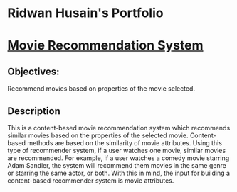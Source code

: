 # Ridwan Husain's Portfolio

# [Movie Recommendation System](https://github.com/husainridwan/movie-recommendation-system)


## Objectives:
Recommend movies based on properties of the movie selected.

## Description
This is a content-based movie recommendation system which recommends similar movies based on the properties of the selected movie.
Content-based methods are based on the similarity of movie attributes. Using this type of recommender system, if a user watches one movie, similar movies are recommended. For example, if a user watches a comedy movie starring Adam Sandler, the system will recommend them movies in the same genre or starring the same actor, or both. With this in mind, the input for building a content-based recommender system is movie attributes.
